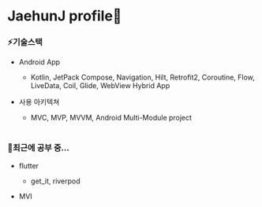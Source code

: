# JaehunJ profile👋

### ⚡기술스택
* Android App
  - Kotlin, JetPack Compose, Navigation, Hilt, Retrofit2, Coroutine, Flow, LiveData, Coil, Glide, WebView Hybrid App

* 사용 아키텍쳐
  - MVC, MVP, MVVM, Android Multi-Module project
<br></br>
### 🌱최근에 공부 중...
* flutter
  - get_it, riverpod
    
* MVI

<!--
**JaehunJ/JaehunJ** is a ✨ _special_ ✨ repository because its `README.md` (this file) appears on your GitHub profile.

Here are some ideas to get you started:

- 🔭 I’m currently working on ...
- 🌱 I’m currently learning ...
- 👯 I’m looking to collaborate on ...
- 🤔 I’m looking for help with ...
- 💬 Ask me about ...
- 📫 How to reach me: ...
- 😄 Pronouns: ...
- ⚡ Fun fact: ...
-->
